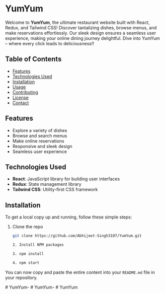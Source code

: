 # YumYum

Welcome to **YumYum**, the ultimate restaurant website built with React, Redux, and Tailwind CSS! Discover tantalizing dishes, browse menus, and make reservations effortlessly. Our sleek design ensures a seamless user experience, making your online dining journey delightful. Dive into YumYum – where every click leads to deliciousness!!

## Table of Contents

- [Features](#features)
- [Technologies Used](#technologies-used)
- [Installation](#installation)
- [Usage](#usage)
- [Contributing](#contributing)
- [License](#license)
- [Contact](#contact)

## Features

- Explore a variety of dishes
- Browse and search menus
- Make online reservations
- Responsive and sleek design
- Seamless user experience

## Technologies Used

- **React**: JavaScript library for building user interfaces
- **Redux**: State management library
- **Tailwind CSS**: Utility-first CSS framework

## Installation

To get a local copy up and running, follow these simple steps:

1. Clone the repo
   ```sh
   git clone https://github.com/Abhijeet-Singh3107/YumYum.git

   2. Install NPM packages
   
   3. npm install

   4. npm start
   
You can now copy and paste the entire content into your `README.md` file in your repository.

   
#   Y u m Y u m - 
 
 #   Y u m Y u m - 
 
 
#   Y u m Y u m  
 
